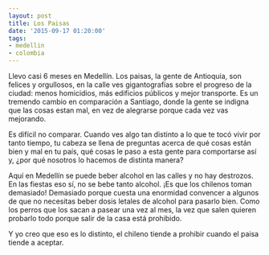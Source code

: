 ```yaml
---
layout: post
title: Los Paisas
date: '2015-09-17 01:20:00'
tags:
- medellin
- colombia
---
```


Llevo casi 6 meses en Medellín. Los paisas, la gente de Antioquia, son felices y orgullosos, en la calle ves gigantografías sobre el progreso de la ciudad: menos homicidios, más edificios públicos y mejor transporte. Es un tremendo cambio en comparación a Santiago, donde la gente se indigna que las cosas estan mal, en vez de alegrarse porque cada vez vas mejorando. 

Es difícil no comparar. Cuando ves algo tan distinto a lo que te tocó vivir por tanto tiempo, tu cabeza se llena de preguntas acerca de qué cosas están bien y mal en tu país, qué cosas le paso a esta gente para comportarse así y, ¿por qué nosotros lo hacemos de distinta manera?

Aquí en Medellín se puede beber alcohol en las calles y no hay destrozos. En las fiestas eso sí, no se bebe tanto alcohol. ¡Es que los chilenos toman demasiado! Demasiado porque cuesta una enormidad convencer a algunos de que no necesitas beber dosis letales de alcohol para pasarlo bien. Como los perros que los sacan a pasear una vez al mes, la vez que salen quieren probarlo todo porque salir de la casa está prohibido. 

Y yo creo que eso es lo distinto, el chileno tiende a prohibir cuando el paisa tiende a aceptar.